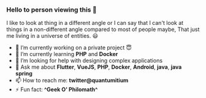 ### Hello to person viewing this :vulcan_salute:

I like to look at thing in a different angle or I can say that I can't look at things in a non-different angle compared to most of people maybe, That just me living in a universe of entities. :smiley:

<!--
**quanton-dev/quanton-dev** is a ✨ _special_ ✨ repository because its `README.md` (this file) appears on your GitHub profile.

Here are some ideas to get you started:

- 👯 I’m looking to collaborate on ...
-->
- 🔭 I’m currently working on a private project :innocent:
- 🌱 I’m currently learning **PHP** and **Docker**
- 🤔 I’m looking for help with designing complex applications
- 💬 Ask me about **Flutter**, **VueJS**, **PHP**, **Docker**, **Android**, **java**, **java spring**
- 📫 How to reach me: **twitter@quantumitium**
- ⚡ Fun fact: **^Geek O' Philomath^**

